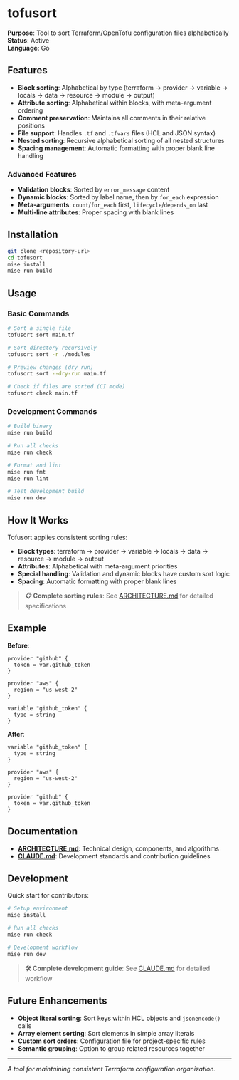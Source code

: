 # tofusort

**Purpose**: Tool to sort Terraform/OpenTofu configuration files alphabetically  
**Status**: Active  
**Language**: Go

## Features

- **Block sorting**: Alphabetical by type (terraform → provider → variable → locals → data → resource → module → output)
- **Attribute sorting**: Alphabetical within blocks, with meta-argument ordering
- **Comment preservation**: Maintains all comments in their relative positions
- **File support**: Handles `.tf` and `.tfvars` files (HCL and JSON syntax)
- **Nested sorting**: Recursive alphabetical sorting of all nested structures
- **Spacing management**: Automatic formatting with proper blank line handling

### Advanced Features

- **Validation blocks**: Sorted by `error_message` content
- **Dynamic blocks**: Sorted by label name, then by `for_each` expression
- **Meta-arguments**: `count`/`for_each` first, `lifecycle`/`depends_on` last
- **Multi-line attributes**: Proper spacing with blank lines

## Installation

```bash
git clone <repository-url>
cd tofusort
mise install
mise run build
```

## Usage

### Basic Commands

```bash
# Sort a single file
tofusort sort main.tf

# Sort directory recursively  
tofusort sort -r ./modules

# Preview changes (dry run)
tofusort sort --dry-run main.tf

# Check if files are sorted (CI mode)
tofusort check main.tf
```

### Development Commands

```bash
# Build binary
mise run build

# Run all checks
mise run check

# Format and lint
mise run fmt
mise run lint

# Test development build
mise run dev
```

## How It Works

Tofusort applies consistent sorting rules:
- **Block types**: terraform → provider → variable → locals → data → resource → module → output
- **Attributes**: Alphabetical with meta-argument priorities
- **Special handling**: Validation and dynamic blocks have custom sort logic
- **Spacing**: Automatic formatting with proper blank lines

> **📋 Complete sorting rules**: See [ARCHITECTURE.md](ARCHITECTURE.md#sorting-algorithm) for detailed specifications

## Example

**Before**:
```hcl
provider "github" {
  token = var.github_token
}

provider "aws" {
  region = "us-west-2"
}

variable "github_token" {
  type = string
}
```

**After**:
```hcl
variable "github_token" {
  type = string
}

provider "aws" {
  region = "us-west-2"
}

provider "github" {
  token = var.github_token
}
```

## Documentation

- **[ARCHITECTURE.md](ARCHITECTURE.md)**: Technical design, components, and algorithms
- **[CLAUDE.md](CLAUDE.md)**: Development standards and contribution guidelines

## Development

Quick start for contributors:

```bash
# Setup environment
mise install

# Run all checks
mise run check

# Development workflow
mise run dev
```

> **🛠️ Complete development guide**: See [CLAUDE.md](CLAUDE.md#development-workflow-standards) for detailed workflow

## Future Enhancements

- **Object literal sorting**: Sort keys within HCL objects and `jsonencode()` calls
- **Array element sorting**: Sort elements in simple array literals
- **Custom sort orders**: Configuration file for project-specific rules
- **Semantic grouping**: Option to group related resources together

---

*A tool for maintaining consistent Terraform configuration organization.*
